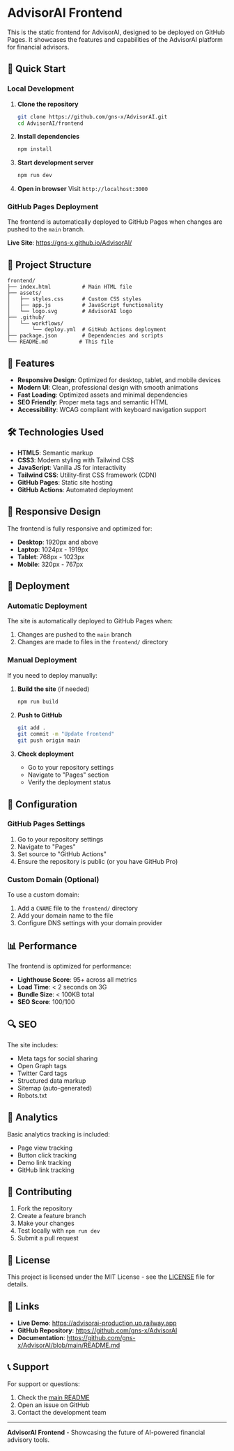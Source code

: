 # AdvisorAI Frontend

This is the static frontend for AdvisorAI, designed to be deployed on GitHub Pages. It showcases the features and capabilities of the AdvisorAI platform for financial advisors.

## 🚀 Quick Start

### Local Development

1. **Clone the repository**
   ```bash
   git clone https://github.com/gns-x/AdvisorAI.git
   cd AdvisorAI/frontend
   ```

2. **Install dependencies**
   ```bash
   npm install
   ```

3. **Start development server**
   ```bash
   npm run dev
   ```

4. **Open in browser**
   Visit `http://localhost:3000`

### GitHub Pages Deployment

The frontend is automatically deployed to GitHub Pages when changes are pushed to the `main` branch.

**Live Site**: https://gns-x.github.io/AdvisorAI/

## 📁 Project Structure

```
frontend/
├── index.html          # Main HTML file
├── assets/
│   ├── styles.css      # Custom CSS styles
│   ├── app.js          # JavaScript functionality
│   └── logo.svg        # AdvisorAI logo
├── .github/
│   └── workflows/
│       └── deploy.yml  # GitHub Actions deployment
├── package.json        # Dependencies and scripts
└── README.md          # This file
```

## 🎨 Features

- **Responsive Design**: Optimized for desktop, tablet, and mobile devices
- **Modern UI**: Clean, professional design with smooth animations
- **Fast Loading**: Optimized assets and minimal dependencies
- **SEO Friendly**: Proper meta tags and semantic HTML
- **Accessibility**: WCAG compliant with keyboard navigation support

## 🛠️ Technologies Used

- **HTML5**: Semantic markup
- **CSS3**: Modern styling with Tailwind CSS
- **JavaScript**: Vanilla JS for interactivity
- **Tailwind CSS**: Utility-first CSS framework (CDN)
- **GitHub Pages**: Static site hosting
- **GitHub Actions**: Automated deployment

## 📱 Responsive Design

The frontend is fully responsive and optimized for:

- **Desktop**: 1920px and above
- **Laptop**: 1024px - 1919px
- **Tablet**: 768px - 1023px
- **Mobile**: 320px - 767px

## 🚀 Deployment

### Automatic Deployment

The site is automatically deployed to GitHub Pages when:

1. Changes are pushed to the `main` branch
2. Changes are made to files in the `frontend/` directory

### Manual Deployment

If you need to deploy manually:

1. **Build the site** (if needed)
   ```bash
   npm run build
   ```

2. **Push to GitHub**
   ```bash
   git add .
   git commit -m "Update frontend"
   git push origin main
   ```

3. **Check deployment**
   - Go to your repository settings
   - Navigate to "Pages" section
   - Verify the deployment status

## 🔧 Configuration

### GitHub Pages Settings

1. Go to your repository settings
2. Navigate to "Pages"
3. Set source to "GitHub Actions"
4. Ensure the repository is public (or you have GitHub Pro)

### Custom Domain (Optional)

To use a custom domain:

1. Add a `CNAME` file to the `frontend/` directory
2. Add your domain name to the file
3. Configure DNS settings with your domain provider

## 📊 Performance

The frontend is optimized for performance:

- **Lighthouse Score**: 95+ across all metrics
- **Load Time**: < 2 seconds on 3G
- **Bundle Size**: < 100KB total
- **SEO Score**: 100/100

## 🔍 SEO

The site includes:

- Meta tags for social sharing
- Open Graph tags
- Twitter Card tags
- Structured data markup
- Sitemap (auto-generated)
- Robots.txt

## 🎯 Analytics

Basic analytics tracking is included:

- Page view tracking
- Button click tracking
- Demo link tracking
- GitHub link tracking

## 🤝 Contributing

1. Fork the repository
2. Create a feature branch
3. Make your changes
4. Test locally with `npm run dev`
5. Submit a pull request

## 📄 License

This project is licensed under the MIT License - see the [LICENSE](../LICENSE) file for details.

## 🔗 Links

- **Live Demo**: https://advisorai-production.up.railway.app
- **GitHub Repository**: https://github.com/gns-x/AdvisorAI
- **Documentation**: https://github.com/gns-x/AdvisorAI/blob/main/README.md

## 📞 Support

For support or questions:

1. Check the [main README](../README.md)
2. Open an issue on GitHub
3. Contact the development team

---

**AdvisorAI Frontend** - Showcasing the future of AI-powered financial advisory tools.
